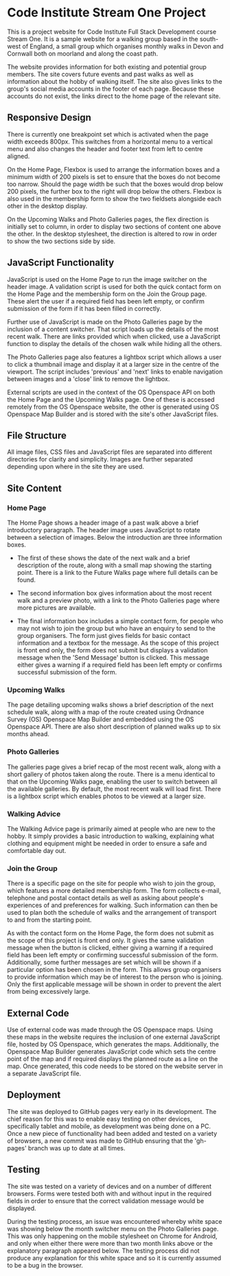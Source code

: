 # Code Institute Stream One Project
 
This is a project website for Code Institute Full Stack Development course Stream One. It is a sample website for a walking group based in the south-west of England, a small group which organises monthly walks in Devon and Cornwall both on moorland and along the coast path. 

The website provides information for both existing and potential group members. The site covers future events and past walks as well as information about the hobby of walking itself. The site also gives links to the group's social media accounts in the footer of each page. Because these accounts do not exist, the links direct to the home page of the relevant site.

## Responsive Design

There is currently one breakpoint set which is activated when the page width exceeds 800px. This switches from a horizontal menu to a vertical menu and also changes the header and footer text from left to centre aligned.

On the Home Page, Flexbox is used to arrange the information boxes and a minimum width of 200 pixels is set to ensure that the boxes do not become too narrow. Should the page width be such that the boxes would drop below 200 pixels, the further box to the right will drop below the others. Flexbox is also used in the membership form to show the two fieldsets alongside each other in the desktop display.

On the Upcoming Walks and Photo Galleries pages, the flex direction is initially set to column, in order to display two sections of content one above the other. In the desktop stylesheet, the direction is altered to row in order to show the two sections side by side.

## JavaScript Functionality

JavaScript is used on the Home Page to run the image switcher on the header image. A validation script is used for both the quick contact form on the Home Page and the membership form on the Join the Group page. These alert the user if a required field has been left empty, or confirm submission of the form if it has been filled in correctly.

Further use of JavaScript is made on the Photo Galleries page by the inclusion of a content switcher. That script loads up the details of the most recent walk. There are links provided which when clicked, use a JavaScript function to display the details of the chosen walk while hiding all the others.

The Photo Galleries page also features a lightbox script which allows a user to click a thumbnail image and display it at a larger size in the centre of the viewport. The script includes 'previous' and 'next' links to enable navigation between images and a 'close' link to remove the lightbox.

External scripts are used in the context of the OS Openspace API on both the Home Page and the Upcoming Walks page. One of these is accessed remotely from the OS Openspace website, the other is generated using OS Openspace Map Builder and is stored with the site's other JavaScript files.

## File Structure

All image files, CSS files and JavaScript files are separated into different directories for clarity and simplicity. Images are further separated depending upon where in the site they are used.

## Site Content

### Home Page

The Home Page shows a header image of a past walk above a brief introductory paragraph. The header image uses JavaScript to rotate between a selection of images. Below the introduction are three information boxes.

* The first of these shows the date of the next walk and a brief description of the route, along with a small map showing the starting point. There is a link to the Future Walks page where full details can be found.

* The second information box gives information about the most recent walk and a preview photo, with a link to the Photo Galleries page where more pictures are available.

* The final information box includes a simple contact form, for people who may not wish to join the group but who have an enquiry to send to the group organisers. The form just gives fields for basic contact information and a textbox for the message. As the scope of this project is front end only, the form does not submit but displays a validation message when the 'Send Message' button is clicked. This message either gives a warning if a required field has been left empty or confirms successful submission of the form.

### Upcoming Walks

The page detailing upcoming walks shows a brief description of the next schedule walk, along with a map of the route created using Ordnance Survey (OS) Openspace Map Builder and embedded using the OS Openspace API. There are also short description of planned walks up to six months ahead.

### Photo Galleries

The galleries page gives a brief recap of the most recent walk, along with a short gallery of photos taken along the route. There is a menu identical to that on the Upcoming Walks page, enabling the user to switch between all the available galleries. By default, the most recent walk will load first. There is a lightbox script which enables photos to be viewed at a larger size.

### Walking Advice

The Walking Advice page is primarily aimed at people who are new to the hobby. It simply provides a basic introduction to walking, explaining what clothing and equipment might be needed in order to ensure a safe and comfortable day out.

### Join the Group

There is a specific page on the site for people who wish to join the group, which features a more detailed membership form. The form collects e-mail, telephone and postal contact details as well as asking about people's experiences of and preferences for walking. Such information can then be used to plan both the schedule of walks and the arrangement of transport to and from the starting point.

As with the contact form on the Home Page, the form does not submit as the scope of this project is front end only. It gives the same validation message when the button is clicked, either giving a warning if a required field has been left empty or confirming successful submission of the form. Additionally, some further messages are set which will be shown if a particular option has been chosen in the form. This allows group organisers to provide information which may be of interest to the person who is joining. Only the first applicable message will be shown in order to prevent the alert from being excessively large.

## External Code

Use of external code was made through the OS Openspace maps. Using these maps in the website requires the inclusion of one external JavaScript file, hosted by OS Openspace, which generates the maps. Additionally, the Openspace Map Builder generates JavaScript code which sets the centre point of the map and if required displays the planned route as a line on the map. Once generated, this code needs to be stored on the website server in a separate JavaScript file.

## Deployment

The site was deployed to GitHub pages very early in its development. The chief reason for this was to enable easy testing on other devices, specifically tablet and mobile, as development was being done on a PC. Once a new piece of functionality had been added and tested on a variety of browsers, a new commit was made to GitHub ensuring that the 'gh-pages' branch was up to date at all times.

## Testing

The site was tested on a variety of devices and on a number of different browsers. Forms were tested both with and without input in the required fields in order to ensure that the correct validation message would be displayed.

During the testing process, an issue was encountered whereby white space was showing below the month switcher menu on the Photo Galleries page. This was only happening on the mobile stylesheet on Chrome for Android, and only when either there were more than two month links above or the explanatory paragraph appeared below. The testing process did not produce any explanation for this white space and so it is currently assumed to be a bug in the browser.
